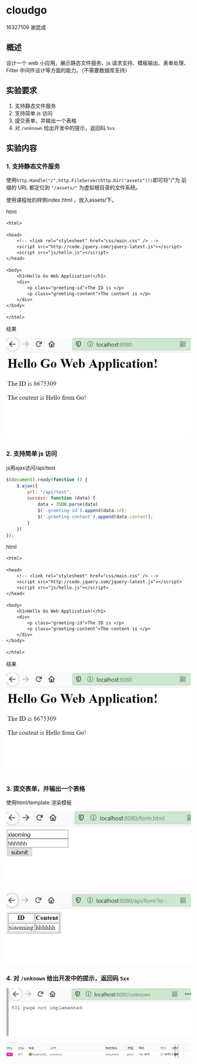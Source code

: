 # cloudgo

16327109 谢昆成

## 概述

设计一个 web 小应用，展示静态文件服务、js 请求支持、模板输出、表单处理、Filter 中间件设计等方面的能力。（不需要数据库支持） 

## 实验要求

1. 支持静态文件服务
2. 支持简单 js 访问
3. 提交表单，并输出一个表格
4. 对 `/unknown` 给出开发中的提示，返回码 `5xx`



## 实验内容

### 1. 支持静态文件服务

使用`http.Handle("/",http.FileServer(http.Dir("assets")))`即可将"/"为 前缀的 URL 都定位到 `"/assets/"` 为虚拟根目录的文件系统。

使用课程给的样例index.html ，放入assets/下。

html

```
<html>

<head>
    <!-- <link rel="stylesheet" href="css/main.css" /> -->
    <script src="http://code.jquery.com/jquery-latest.js"></script>
    <script src="js/hello.js"></script>
</head>

<body>
    <h1>Hello Go Web Application!</h1>
    <div>
        <p class="greeting-id">The ID is </p>
        <p class="greeting-content">The content is </p>
    </div>
</body>

</html>
```

结果

![](./pic/1.jpg)

### 2. 支持简单 js 访问

js用ajax访问/api/test

```js
$(document).ready(function () {
    $.ajax({
        url: "/api/test",
        success: function (data) {
            data = JSON.parse(data)
            $('.greeting-id').append(data.id);
            $('.greeting-content').append(data.content);
        }
    })
});
```

html

```
<html>

<head>
    <!-- <link rel="stylesheet" href="css/main.css" /> -->
    <script src="http://code.jquery.com/jquery-latest.js"></script>
    <script src="js/hello.js"></script>
</head>

<body>
    <h1>Hello Go Web Application!</h1>
    <div>
        <p class="greeting-id">The ID is </p>
        <p class="greeting-content">The content is </p>
    </div>
</body>

</html>
```

结果

![](./pic/1.JPG)

### 3. 提交表单，并输出一个表格

使用html/template 渲染模板



![](./pic/2.JPG)

![](./pic/3.JPG)

### 4. 对 `/unknown` 给出开发中的提示，返回码 `5xx`

![](./pic/4.JPG)

![](./pic/5.JPG)